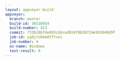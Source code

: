 ```yaml
---
layout: appveyor-build
appveyor:
  branch: master
  build-id: 36538954
  build-number: 413
  commit: 733b28b7de693cbbced82470b30729e501040d9f
  job-id: yg9jro84e0fftvoi
  job-number: 4
  os-name: Windows
  test-result: 0
---
```

